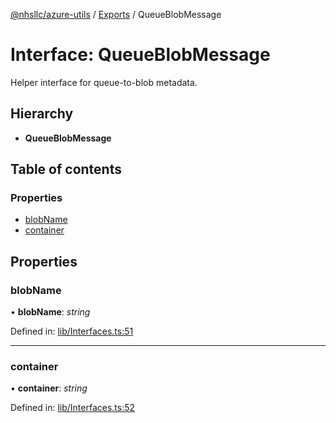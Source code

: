 [@nhsllc/azure-utils](../README.md) / [Exports](../modules.md) / QueueBlobMessage

# Interface: QueueBlobMessage

Helper interface for queue-to-blob metadata.

## Hierarchy

* **QueueBlobMessage**

## Table of contents

### Properties

- [blobName](queueblobmessage.md#blobname)
- [container](queueblobmessage.md#container)

## Properties

### blobName

• **blobName**: *string*

Defined in: [lib/Interfaces.ts:51](https://github.com/nhsllc/azure-utils/blob/be2dce5/lib/Interfaces.ts#L51)

___

### container

• **container**: *string*

Defined in: [lib/Interfaces.ts:52](https://github.com/nhsllc/azure-utils/blob/be2dce5/lib/Interfaces.ts#L52)
